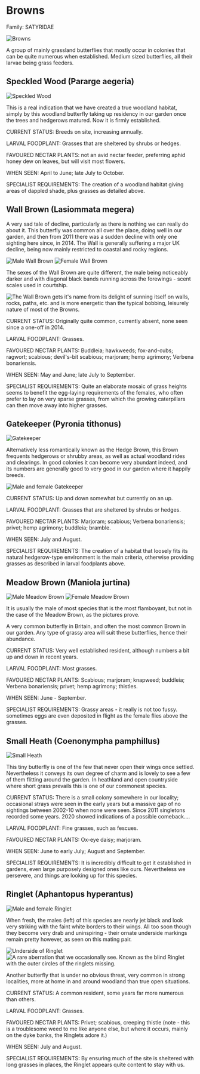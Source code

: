 Browns
======

Family: SATYRIDAE

![Browns](/asset/photo/Browns%202.jpg)

A group of mainly grassland butterflies that mostly occur in colonies that can be quite numerous when established. Medium sized butterflies, all their larvae being grass feeders.

Speckled Wood (Pararge aegeria)
-------------------------------

![Speckled Wood](/asset/photo/Speckled%20Wood%202.jpg)

This is a real indication that we have created a true woodland habitat, simply by this woodland butterfly taking up residency in our garden once the trees and hedgerows matured. Now it is firmly established.

CURRENT STATUS: Breeds on site, increasing annually.

LARVAL FOODPLANT: Grasses that are sheltered by shrubs or hedges.

FAVOURED NECTAR PLANTS: not an avid nectar feeder, preferring aphid honey dew on leaves, but will visit most flowers.

WHEN SEEN: April to June; late July to October.

SPECIALIST REQUIREMENTS: The creation of a woodland habitat giving areas of dappled shade, plus grasses as detailed above.

Wall Brown (Lasiommata megera)
------------------------------

A very sad tale of decline, particularly as there is nothing we can really do about it. This butterfly was common all over the place, doing well in our garden, and then from 2011 there was a sudden decline with only one sighting here since, in 2014. The Wall is generally suffering a major UK decline, being now mainly restricted to coastal and rocky regions.

![Male Wall Brown](/asset/photo/Wall%20Brown%20male.jpg) ![Female Wall Brown](/asset/photo/Wall%20Brown%20female.jpg)

The sexes of the Wall Brown are quite different, the male being noticeably darker and with diagonal black bands running across the forewings - scent scales used in courtship. 

![The Wall Brown gets it's name from its delight of sunning itself on walls, rocks, paths, etc. and is more energetic than the typical bobbing, leisurely nature of most of the Browns.](/asset/photo/Wall%20Brown%20basking.jpg)

CURRENT STATUS: Originally quite common, currently absent, none seen since a one-off in 2014.

LARVAL FOODPLANT: Grasses.

FAVOURED NECTAR PLANTS: Buddleia; hawkweeds; fox-and-cubs; ragwort; scabious; devil's-bit scabious; marjoram; hemp agrimony; Verbena bonariensis.

WHEN SEEN: May and June; late July to September.

SPECIALIST REQUIREMENTS: Quite an elaborate mosaic of grass heights seems to benefit the egg-laying requirements of the females, who often prefer to lay on very sparse grasses, from which the growing caterpillars can then move away into higher grasses.

Gatekeeper (Pyronia tithonus)
-----------------------------

![Gatekeeper](/asset/photo/Gatekeeper.jpg) 

Alternatively less romantically known as the Hedge Brown, this Brown frequents hedgerows or shrubby areas, as well as actual woodland rides and clearings. In good colonies it can become very abundant indeed, and its numbers are generally good to very good in our garden where it happily breeds.

![Male and female Gatekeeper](/asset/photo/Gatekeeper%20male%20and%20female.jpg)

CURRENT STATUS: Up and down somewhat but currently on an up.

LARVAL FOODPLANT: Grasses that are sheltered by shrubs or hedges.

FAVOURED NECTAR PLANTS: Marjoram; scabious; Verbena bonariensis; privet; hemp agrimony; buddleia; bramble.

WHEN SEEN: July and August.

SPECIALIST REQUIREMENTS: The creation of a habitat that loosely fits its natural hedgerow-type environment is the main criteria, otherwise providing grasses as described in larval foodplants above.

Meadow Brown (Maniola jurtina)
------------------------------

![Male Meadow Brown](/asset/photo/Meadow%20Brown%20male.jpg) ![Female Meadow Brown](/asset/photo/Meadow%20Brown%20female.jpg)

It is usually the male of most species that is the most flamboyant, but not in the case of the Meadow Brown,  as the pictures prove.

A very common butterfly in Britain, and often the most common Brown in our garden. Any type of grassy area will suit these butterflies, hence their abundance.

CURRENT STATUS: Very well established resident, although numbers a bit up and down in recent years.

LARVAL FOODPLANT: Most grasses.

FAVOURED NECTAR PLANTS: Scabious; marjoram; knapweed; buddleia; Verbena bonariensis; privet; hemp agrimony; thistles.

WHEN SEEN: June - September.

SPECIALIST REQUIREMENTS: Grassy areas - it really is not too fussy. sometimes eggs are even deposited in flight as the female flies above the grasses.

Small Heath (Coenonympha pamphillus)
------------------------------------

![Small Heath](/asset/photo/Small%20Heath.jpg)

This tiny butterfly is one of the few that never open their wings once settled. Nevertheless it conveys its own degree of charm and is lovely to see a few of them flitting around the garden. In heathland and open countryside where short grass prevails this is one of our commonest species. 

CURRENT STATUS: There is a small colony somewhere in our locality; occasional strays were seen in the early years but a  massive gap of no sightings between 2002-10 when none were seen. Since 2011 singletons recorded some years. 2020 showed indications of a possible comeback....

LARVAL FOODPLANT: Fine grasses, such as fescues.

FAVOURED NECTAR PLANTS: Ox-eye daisy; marjoram.

WHEN SEEN: June to early July; August and September.

SPECIALIST REQUIREMENTS: It is incredibly difficult to get it established in gardens, even large purposely designed ones like ours. Nevertheless we persevere, and things are looking up for this species.

Ringlet (Aphantopus hyperantus)
-------------------------------

![Male and female Ringlet](/asset/photo/Ringlets%20male%20and%20female.jpg)

When fresh, the males (left) of this species are nearly jet black and look very striking with the faint white borders to their wings. All too soon though they become very drab and uninspiring - their ornate underside markings remain pretty however, as seen on this mating pair. 

![Underside of Ringlet](/asset/photo/Ringlet%20und.jpg) ![A rare aberration that we occasionally see. Known as the blind Ringlet with the outer circles of the ringlets missing.](/asset/photo/blind%20Ringlet.jpg)

Another butterfly that is under no obvious threat, very common in strong localities, more at home in and around woodland than true open situations. 

CURRENT STATUS: A common resident, some years far more numerous than others.

LARVAL FOODPLANT: Grasses.

FAVOURED NECTAR PLANTS: Privet; scabious, creeping thistle (note - this is a troublesome weed to me like anyone else, but where it occurs, mainly on the dyke banks, the Ringlets adore it.)

WHEN SEEN: July and August.

SPECIALIST REQUIREMENTS: By ensuring much of the site is sheltered with long grasses in places, the Ringlet appears quite content to stay with us.
